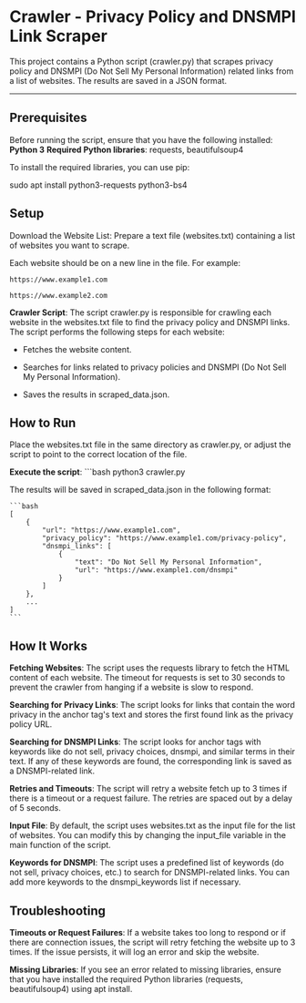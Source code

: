 # Crawler - Privacy Policy and DNSMPI Link Scraper

This project contains a Python script (crawler.py) that scrapes privacy policy and 
DNSMPI (Do Not Sell My Personal Information) related links from a list of websites. 
The results are saved in a JSON format.

---

## Prerequisites

Before running the script, ensure that you have the following installed:
**Python 3**
**Required Python libraries**: requests, beautifulsoup4

To install the required libraries, you can use pip:

sudo apt install python3-requests python3-bs4

## Setup

Download the Website List: Prepare a text file (websites.txt) containing a list of websites you want to scrape. 

Each website should be on a new line in the file. For example:

`https://www.example1.com`

`https://www.example2.com`

**Crawler Script**: The script crawler.py is responsible for crawling each website in the websites.txt file 
to find the privacy policy and DNSMPI links. The script performs the following steps for each website:

- Fetches the website content.

- Searches for links related to privacy policies and DNSMPI (Do Not Sell My Personal Information).

- Saves the results in scraped_data.json.

## How to Run
Place the websites.txt file in the same directory as crawler.py, 
or adjust the script to point to the correct location of the file.

**Execute the script**:
    ```bash
    python3 crawler.py

The results will be saved in scraped_data.json in the following format:

    ```bash
    [
        {
            "url": "https://www.example1.com",
            "privacy_policy": "https://www.example1.com/privacy-policy",
            "dnsmpi_links": [
                {
                    "text": "Do Not Sell My Personal Information",
                    "url": "https://www.example1.com/dnsmpi"
                }
            ]
        },
        ...
    ]
    ```

## How It Works
**Fetching Websites**: The script uses the requests library to fetch the HTML content of each website. 
The timeout for requests is set to 30 seconds to prevent the crawler from hanging if a website is slow to respond.

**Searching for Privacy Links**: The script looks for links that contain the word privacy in the anchor tag's text and 
stores the first found link as the privacy policy URL.

**Searching for DNSMPI Links**: The script looks for anchor tags with keywords like do not sell, privacy choices, dnsmpi, 
and similar terms in their text. If any of these keywords are found, the corresponding link is saved as a DNSMPI-related link.

**Retries and Timeouts**: The script will retry a website fetch up to 3 times if there is a timeout or a request failure. 
The retries are spaced out by a delay of 5 seconds.

**Input File**: By default, the script uses websites.txt as the input file for the list of websites. 
You can modify this by changing the input_file variable in the main function of the script.

**Keywords for DNSMPI**: The script uses a predefined list of keywords (do not sell, privacy choices, etc.) to search for DNSMPI-related links. 
You can add more keywords to the dnsmpi_keywords list if necessary.

## Troubleshooting

**Timeouts or Request Failures**: If a website takes too long to respond or if there are connection issues, 
the script will retry fetching the website up to 3 times. If the issue persists, it will log an error and skip the website.

**Missing Libraries**: If you see an error related to missing libraries, ensure that you have installed the required Python libraries 
(requests, beautifulsoup4) using apt install.

